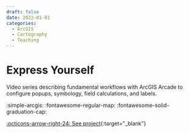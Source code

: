 ```yaml
---
draft: false 
date: 2022-01-01
categories:
  - ArcGIS
  - Cartography
  - Teaching
---
```


# Express Yourself


Video series describing fundamental workflows with ArcGIS Arcade to configure popups, symbology, field calculations, and labels.

:simple-arcgis:
:fontawesome-regular-map:
:fontawesome-solid-graduation-cap:

[:octicons-arrow-right-24: See project](https://community.esri.com/t5/tag/arcade/tg-p/board-id/esri-training-videos){:target="_blank"}
